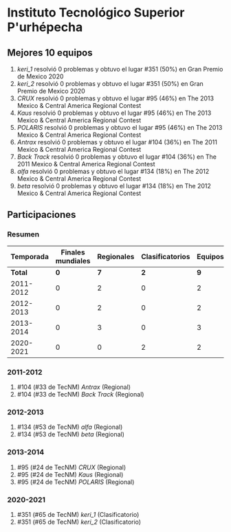 ---
---

# Instituto Tecnológico Superior P'urhépecha

## Mejores 10 equipos

1. _keri_1_ resolvió 0 problemas y obtuvo el lugar #351 (50%) en Gran Premio de Mexico 2020
1. _keri_2_ resolvió 0 problemas y obtuvo el lugar #351 (50%) en Gran Premio de Mexico 2020
1. _CRUX_ resolvió 0 problemas y obtuvo el lugar #95 (46%) en The 2013 Mexico & Central America Regional Contest
1. _Kaus_ resolvió 0 problemas y obtuvo el lugar #95 (46%) en The 2013 Mexico & Central America Regional Contest
1. _POLARIS_ resolvió 0 problemas y obtuvo el lugar #95 (46%) en The 2013 Mexico & Central America Regional Contest
1. _Antrax_ resolvió 0 problemas y obtuvo el lugar #104 (36%) en The 2011 Mexico & Central America Regional Contest
1. _Back Track_ resolvió 0 problemas y obtuvo el lugar #104 (36%) en The 2011 Mexico & Central America Regional Contest
1. _alfa_ resolvió 0 problemas y obtuvo el lugar #134 (18%) en The 2012 Mexico & Central America Regional Contest
1. _beta_ resolvió 0 problemas y obtuvo el lugar #134 (18%) en The 2012 Mexico & Central America Regional Contest

## Participaciones

### Resumen

| Temporada | Finales mundiales | Regionales | Clasificatorios | Equipos |
| --- | --- | --- | --- | --- |
| **Total** | **0** | **7** | **2** | **9** |
| 2011-2012 | 0 | 2 | 0 | 2 |
| 2012-2013 | 0 | 2 | 0 | 2 |
| 2013-2014 | 0 | 3 | 0 | 3 |
| 2020-2021 | 0 | 0 | 2 | 2 |

### 2011-2012

1. #104 (#33 de TecNM) _Antrax_ (Regional)
1. #104 (#33 de TecNM) _Back Track_ (Regional)

### 2012-2013

1. #134 (#53 de TecNM) _alfa_ (Regional)
1. #134 (#53 de TecNM) _beta_ (Regional)

### 2013-2014

1. #95 (#24 de TecNM) _CRUX_ (Regional)
1. #95 (#24 de TecNM) _Kaus_ (Regional)
1. #95 (#24 de TecNM) _POLARIS_ (Regional)

### 2020-2021

1. #351 (#65 de TecNM) _keri_1_ (Clasificatorio)
1. #351 (#65 de TecNM) _keri_2_ (Clasificatorio)



